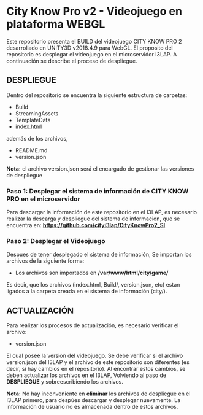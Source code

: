  # City Know Pro v2 - Videojuego en plataforma WEBGL 

 Este repositorio presenta el BUILD del videojuego CITY KNOW PRO 2 desarrollado en UNITY3D v2018.4.9 para WebGL. El proposito del repositorio es desplegar el videojuego en el microservidor I3LAP. A continuación se describe el proceso de despliegue.

## DESPLIEGUE
Dentro del repositorio se encuentra la siguiente estructura de carpetas:

-  	Build
-  	StreamingAssets
- 	TemplateData
- 	index.html

además de los archivos,

- 	README.md
- 	version.json

**Nota:** el archivo version.json será el encargado de gestionar las versiones de despliegue

### Paso 1: Desplegar el sistema de información de CITY KNOW PRO en el microservidor
Para descargar la información de este repositorio en el I3LAP, es necesario realizar la descarga y despliegue del sistema de informacion, que se encuentra en: **https://github.com/cityi3lap/CityKnowPro2_SI**

### Paso 2: Desplegar el Videojuego
Despues de tener desplegado el sistema de información, Se importan los archivos de la siguiente forma:

-   Los archivos son importados en **/var/www/html/city/game/**

Es decir, que los archivos (index.html, Build/, version.json, etc) estan ligados a la carpeta creada en el sistema de información (city/). 

## ACTUALIZACIÓN
Para realizar los procesos de actualización, es necesario verificar el archivo:

-   version.json

El cual poseé la version del videojuego. Se debe verificar si el archivo version.json del I3LAP y el archivo de este repositorio son diferentes (es decir, si hay cambios en el repositorio). Al encontrar estos cambios, se deben actualizar los archivos en el I3LAP, Volviendo al paso de **DESPLIEGUE** y sobreescribiendo los archivos.

**Nota:** No hay inconveniente en **eliminar** los archivos de despliegue en el I3LAP primero, para despúes descargar y desplegar nuevamente. La información de usuario no es almacenada dentro de estos archivos.